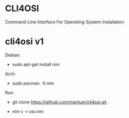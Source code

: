 # CLI4OSI
Command-Line Interface For Operating-System Installation

# cli4osi v1 

Debian:

 - sudo apt-get install nim

Arch:

 - sudo pacman -S nim


Run:

 - git clone https://github.com/marlium/cli4osi.git .
  
 - nim c -r osi.nim
